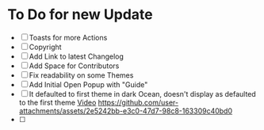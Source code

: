 # To Do for new Update


- [ ] Toasts for more Actions
- [ ] Copyright
- [ ] Add Link to latest Changelog
- [ ] Add Space for Contributors
- [ ] Fix readability on some Themes
- [ ] Add Initial Open Popup with "Guide"
- [ ] It defaulted to first theme in dark Ocean, doesn't display as defaulted to the first theme [Video](https://github.com/user-attachments/assets/2e5242bb-e3c0-47d7-98c8-163309c40bd0)
https://github.com/user-attachments/assets/2e5242bb-e3c0-47d7-98c8-163309c40bd0
- [ ]



